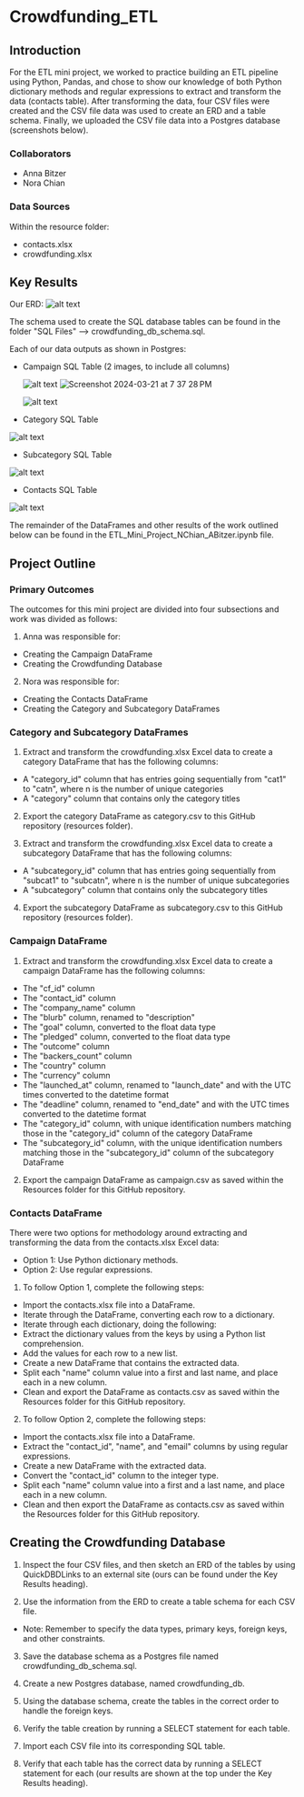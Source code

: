 # Crowdfunding_ETL

## Introduction
For the ETL mini project, we worked to practice building an ETL pipeline using Python, Pandas, and chose to show our knowledge of both Python dictionary methods and regular expressions to extract and transform the data (contacts table). After transforming the data, four CSV files were created and the CSV file data was used to create an ERD and a table schema. Finally, we uploaded the CSV file data into a Postgres database (screenshots below).

### Collaborators
* Anna Bitzer
* Nora Chian

### Data Sources
Within the resource folder: 
* contacts.xlsx
* crowdfunding.xlsx

## Key Results
Our ERD: 
![alt text](crowdfunding_ERD.png)

The schema used to create the SQL database tables can be found in the folder "SQL Files" --> crowdfunding_db_schema.sql.

Each of our data outputs as shown in Postgres:

* Campaign SQL Table (2 images, to include all columns)
  
  ![alt text](campaign_table_part1.png)
![Screenshot 2024-03-21 at 7 37 28 PM](https://github.com/ndchian/Crowdfunding_ETL/assets/153045237/2c515efc-81b4-4a91-be93-df214af04cc4)

  ![alt text](campaign_table_part2.png)

* Category SQL Table
  
![alt text](category_table.png)

* Subcategory SQL Table
  
![alt text](subcategory_table.png)

* Contacts SQL Table
  
![alt text](contacts_table.png)

The remainder of the DataFrames and other results of the work outlined below can be found in the ETL_Mini_Project_NChian_ABitzer.ipynb file.

## Project Outline
### Primary Outcomes
The outcomes for this mini project are divided into four subsections and work was divided as follows:

1. Anna was responsible for: 
* Creating the Campaign DataFrame
* Creating the Crowdfunding Database

2. Nora was responsible for:
* Creating the Contacts DataFrame
* Creating the Category and Subcategory DataFrames

### Category and Subcategory DataFrames
1. Extract and transform the crowdfunding.xlsx Excel data to create a category DataFrame that has the following columns:
* A "category_id" column that has entries going sequentially from "cat1" to "catn", where n is the number of unique categories
* A "category" column that contains only the category titles

2. Export the category DataFrame as category.csv to this GitHub repository (resources folder).

3. Extract and transform the crowdfunding.xlsx Excel data to create a subcategory DataFrame that has the following columns:
* A "subcategory_id" column that has entries going sequentially from "subcat1" to "subcatn", where n is the number of unique subcategories
* A "subcategory" column that contains only the subcategory titles

4. Export the subcategory DataFrame as subcategory.csv to this GitHub repository (resources folder).

### Campaign DataFrame
1. Extract and transform the crowdfunding.xlsx Excel data to create a campaign DataFrame has the following columns:
* The "cf_id" column
* The "contact_id" column
* The "company_name" column
* The "blurb" column, renamed to "description"
* The "goal" column, converted to the float data type
* The "pledged" column, converted to the float data type
* The "outcome" column
* The "backers_count" column
* The "country" column
* The "currency" column
* The "launched_at" column, renamed to "launch_date" and with the UTC times converted to the datetime format
* The "deadline" column, renamed to "end_date" and with the UTC times converted to the datetime format
* The "category_id" column, with unique identification numbers matching those in the "category_id" column of the category DataFrame
* The "subcategory_id" column, with the unique identification numbers matching those in the "subcategory_id" column of the subcategory DataFrame

2. Export the campaign DataFrame as campaign.csv as saved within the Resources folder for this GitHub repository.

### Contacts DataFrame
There were two options for methodology around extracting and transforming the data from the contacts.xlsx Excel data:

* Option 1: Use Python dictionary methods.
* Option 2: Use regular expressions.

1. To follow Option 1, complete the following steps:
* Import the contacts.xlsx file into a DataFrame.
* Iterate through the DataFrame, converting each row to a dictionary.
* Iterate through each dictionary, doing the following:
* Extract the dictionary values from the keys by using a Python list comprehension.
* Add the values for each row to a new list.
* Create a new DataFrame that contains the extracted data.
* Split each "name" column value into a first and last name, and place each in a new column.
* Clean and export the DataFrame as contacts.csv as saved within the Resources folder for this GitHub repository.

2. To follow Option 2, complete the following steps:
* Import the contacts.xlsx file into a DataFrame.
* Extract the "contact_id", "name", and "email" columns by using regular expressions.
* Create a new DataFrame with the extracted data.
* Convert the "contact_id" column to the integer type.
* Split each "name" column value into a first and a last name, and place each in a new column.
* Clean and then export the DataFrame as contacts.csv as saved within the Resources folder for this GitHub repository.

## Creating the Crowdfunding Database
1. Inspect the four CSV files, and then sketch an ERD of the tables by using QuickDBDLinks to an external site (ours can be found under the Key Results heading).

2. Use the information from the ERD to create a table schema for each CSV file.
* Note: Remember to specify the data types, primary keys, foreign keys, and other constraints.

3. Save the database schema as a Postgres file named crowdfunding_db_schema.sql.

4. Create a new Postgres database, named crowdfunding_db.

5. Using the database schema, create the tables in the correct order to handle the foreign keys.

6. Verify the table creation by running a SELECT statement for each table.

7. Import each CSV file into its corresponding SQL table.

8. Verify that each table has the correct data by running a SELECT statement for each (our results are shown at the top under the Key Results heading).
